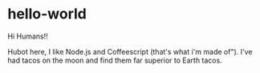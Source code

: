 # hello-world

Hi Humans!!

Hubot here, I like Node.js and Coffeescript (that's what i'm made of").
I've had tacos on the moon and find them far superior to Earth tacos. 


